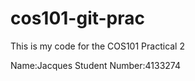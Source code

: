 # cos101-git-prac
This is my code for the COS101 Practical 2 

Name:Jacques
Student Number:4133274

